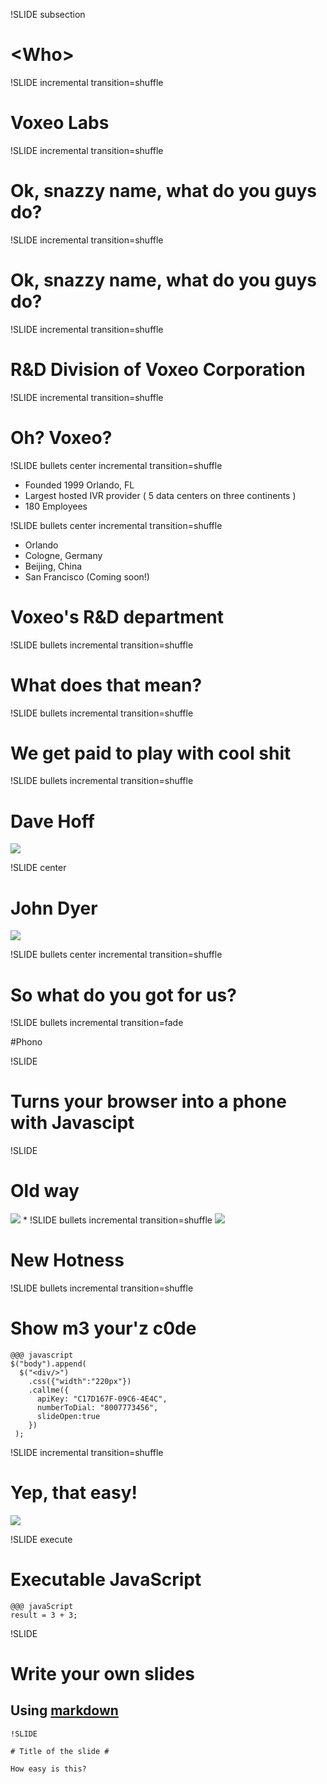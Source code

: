 !SLIDE subsection

# &lt;Who>

!SLIDE incremental transition=shuffle

# Voxeo Labs #

!SLIDE incremental transition=shuffle

# Ok, snazzy name, what do you guys do? #

!SLIDE incremental transition=shuffle

# Ok, snazzy name, what do you guys do? #

!SLIDE incremental transition=shuffle
             
# R&D Division of Voxeo Corporation #

!SLIDE incremental transition=shuffle

# Oh? Voxeo?
!SLIDE bullets center incremental transition=shuffle

  * Founded 1999 Orlando, FL
  * Largest hosted IVR provider ( 5 data centers on three continents )
  * 180 Employees  
  
!SLIDE bullets center incremental transition=shuffle
  - Orlando  
  - Cologne, Germany
  - Beijing, China
  - San Francisco (Coming soon!)

# Voxeo's R&D department #

!SLIDE bullets incremental transition=shuffle

# What does that mean?

!SLIDE bullets incremental transition=shuffle

# We get paid to play with cool shit 


!SLIDE bullets incremental transition=shuffle

# Dave Hoff 
<img src="hoff.png" id="opening_logo">
<!-- Funny Picture -->
  
!SLIDE center

# John Dyer #
<img src="john.png" id="opening_logo">
<!--!SLIDE center
# Justin Dupree #
Senior Technical Writer, Voxeo Labs-->

!SLIDE bullets center incremental transition=shuffle

# So what do you got for us? 

!SLIDE bullets incremental transition=fade

#Phono

!SLIDE

# Turns your browser into a phone with Javascipt

!SLIDE
# Old way
<img src="Picture3.png" id="Picture3">
<!-- Image of "Lets Chat" -->
* 
!SLIDE bullets incremental transition=shuffle

<img src="phono_callme.png" id="phono_callme">


# New Hotness #
<!-- Call your your browser-->
!SLIDE bullets incremental transition=shuffle
# Show m3 your'z c0de
	@@@ javascript
	$("body").append(
      $("<div/>")
        .css({"width":"220px"})
        .callme({
          apiKey: "C17D167F-09C6-4E4C",
          numberToDial: "8007773456",
          slideOpen:true
        })
     );

!SLIDE incremental transition=shuffle

# Yep, that easy!
<img src="buddy_christ.jpg" id="Buddy Jesus">

!SLIDE execute

# Executable JavaScript #

	@@@ javaScript
	result = 3 + 3;

!SLIDE

# Write your own slides #

## Using [markdown](http://daringfireball.net/projects/markdown/)

    !SLIDE
    
    # Title of the slide #
    
    How easy is this?
